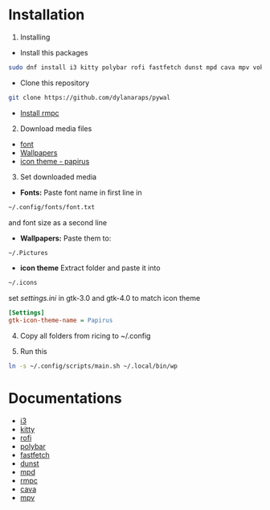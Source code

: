 # Installation

1. Installing
- Install this packages 
```bash
sudo dnf install i3 kitty polybar rofi fastfetch dunst mpd cava mpv vokoscreenNG
```
- Clone this repository
```bash
git clone https://github.com/dylanaraps/pywal
```
- [Install rmpc](https://mierak.github.io/rmpc/)

2. Download media files
- [font](https://www.nerdfonts.com/font-downloads)
- [Wallpapers](https://www.wallpaperflare.com/)
- [icon theme - papirus](https://www.gnome-look.org/p/1166289)

3. Set downloaded media
- **Fonts:**
Paste font name in first line in 
```bash
~/.config/fonts/font.txt
```
and font size as a second line
- **Wallpapers:** 
Paste them to:
```bash
~/.Pictures
```
- **icon theme**
Extract folder and paste it into
```bash
~/.icons
```
set *settings.ini* in gtk-3.0 and gtk-4.0 to match icon theme
```ini
[Settings]
gtk-icon-theme-name = Papirus
```

4. Copy all folders from ricing to ~/.config

5. Run this
```bash
ln -s ~/.config/scripts/main.sh ~/.local/bin/wp
```

# Documentations

- [i3](https://i3wm.org/docs/userguide.html)
- [kitty](https://sw.kovidgoyal.net/kitty/conf/)
- [rofi](https://davatorium.github.io/rofi/)
- [polybar](https://github.com/polybar/polybar/wiki)
- [fastfetch](https://github.com/fastfetch-cli/fastfetch)
- [dunst](https://dunst-project.org/documentation/)
- [mpd](https://mpd.readthedocs.io/en/latest/)
- [rmpc](https://mierak.github.io/rmpc/)
- [cava](https://github.com/karlstav/cava)
- [mpv](https://mpv.io/)